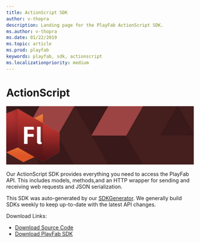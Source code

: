 ```yaml
---
title: ActionScript SDK
author: v-thopra
description: Landing page for the PlayFab ActionScript SDK.
ms.author: v-thopra
ms.date: 01/22/2019
ms.topic: article
ms.prod: playfab
keywords: playfab, sdk, actionscript
ms.localizationpriority: medium
---
```


# ActionScript

![ActionScript](./media/flash1.png)

Our ActionScript SDK provides everything you need to access the PlayFab API. This includes models, methods,and an HTTP wrapper for sending and receiving web requests and JSON serialization.

This SDK was auto-generated by our [SDKGenerator](../sdkgenerator/index.md). We generally build SDKs weekly to keep up-to-date with the latest API changes.

Download Links:

- [Download Source Code](https://github.com/PlayFab/ActionScriptSDK)
- [Download PlayFab SDK](https://api.playfab.com/downloads/actionscript)